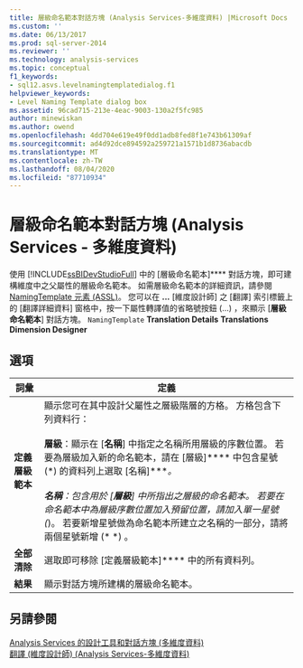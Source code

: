 ```yaml
---
title: 層級命名範本對話方塊 (Analysis Services-多維度資料) |Microsoft Docs
ms.custom: ''
ms.date: 06/13/2017
ms.prod: sql-server-2014
ms.reviewer: ''
ms.technology: analysis-services
ms.topic: conceptual
f1_keywords:
- sql12.asvs.levelnamingtemplatedialog.f1
helpviewer_keywords:
- Level Naming Template dialog box
ms.assetid: 96cad715-213e-4eac-9003-130a2f5fc985
author: minewiskan
ms.author: owend
ms.openlocfilehash: 4dd704e619e49f0dd1adb8fed8f1e743b61309af
ms.sourcegitcommit: ad4d92dce894592a259721a1571b1d8736abacdb
ms.translationtype: MT
ms.contentlocale: zh-TW
ms.lasthandoff: 08/04/2020
ms.locfileid: "87710934"
---
```

# <a name="level-naming-template-dialog-box-analysis-services---multidimensional-data"></a>層級命名範本對話方塊 (Analysis Services - 多維度資料)
  使用 [!INCLUDE[ssBIDevStudioFull](../includes/ssbidevstudiofull-md.md)] 中的 [層級命名範本]**** 對話方塊，即可建構維度中之父屬性的層級命名範本。 如需層級命名範本的詳細資訊，請參閱 [NamingTemplate 元素 &#40;ASSL&#41;](https://docs.microsoft.com/bi-reference/assl/properties/namingtemplate-element-assl)。 您可以在 **...** [維度設計師] 之 [翻譯] 索引標籤上的 [翻譯詳細資料] 窗格中，按一下屬性轉譯值的省略號按鈕 (...) ，來顯示 [**層級命名範本**] 對話方塊。 `NamingTemplate` **Translation Details** **Translations** **Dimension Designer**  
  
## <a name="options"></a>選項  
  
|詞彙|定義|  
|----------|----------------|  
|**定義層級範本**|顯示您可在其中設計父屬性之層級階層的方格。 方格包含下列資料行：<br /><br /> **層級**：顯示在 [**名稱**] 中指定之名稱所用層級的序數位置。 若要為層級加入新的命名範本，請在 [層級]**** 中包含星號 (\*) 的資料列上選取 [名稱]****。<br /><br /> **名稱**：包含用於 [**層級**] 中所指出之層級的命名範本。 若要在命名範本中為層級序數位置加入預留位置，請加入單一星號 (*)。 若要新增星號做為命名範本所建立之名稱的一部分，請將兩個星號新增 (\* \*) 。|  
|**全部清除**|選取即可移除 [定義層級範本]**** 中的所有資料列。|  
|**結果**|顯示對話方塊所建構的層級命名範本。|  
  
## <a name="see-also"></a>另請參閱  
 [Analysis Services 的設計工具和對話方塊 &#40;多維度資料&#41;](analysis-services-designers-and-dialog-boxes-multidimensional-data.md)   
 [翻譯 &#40;維度設計師&#41; &#40;Analysis Services-多維度資料&#41;](translations-dimension-designer-analysis-services-multidimensional-data.md)  
  
  
